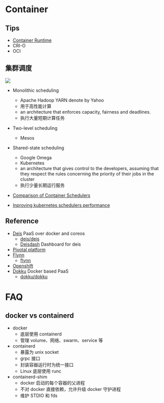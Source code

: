 # Container

## Tips
* [Container Runtime](https://insujang.github.io/2019-10-31/container-runtime)
* CRI-O
* OCI

## 集群调度
![](https://cdn-images-1.medium.com/max/1600/1*x6-_NFEL4HhVIEelzrEQnw.png)

* Monolithic scheduling
  * Apache Hadoop YARN denote by Yahoo
  * 用于高性能计算
  * an architecture that enforces capacity, fairness and deadlines.
  * 执行大量短期计算任务
* Two-level scheduling
  * Mesos
* Shared-state scheduling
  * Google Omega
  * Kubernetes
  * an architecture that gives control to the developers, assuming that they respect the rules concerning the priority of their jobs in the cluster
  * 执行少量长期运行服务


* [Comparison of Container Schedulers](https://medium.com/@ArmandGrillet/comparison-of-container-schedulers-c427f4f7421)
* [Inproving kubernetes schedulers performance](https://coreos.com/blog/improving-kubernetes-scheduler-performance.html)

## Reference
* [Deis](https://deis.com/)
  PaaS over docker and coreos
  * [deis/deis](https://github.com/deis/deis)
  * [Deisdash](http://deisdash.com/) Dashboard for deis
* [Pivotal platform](http://pivotal.io/platform)
* [Flynn](https://flynn.io/)
  * [flynn](https://github.com/flynn/flynn)
* [Openshift](https://www.openshift.com/)
* [Dokku](http://dokku.viewdocs.io/dokku/)
  Docker based PaaS
  * [dokku/dokku](https://github.com/dokku/dokku)

# FAQ
## docker vs containerd
* docker
  * 底层使用 containerd
  * 管理 volume、网络、swarm、service 等
* containerd
  * 暴露为 unix socket
  * grpc 接口
  * 封装容器运行时为统一接口
  * Linux 底层使用 runc
* containerd-shim
  * docker 启动的每个容器的父进程
  * 不对 docker 直接依赖，允许升级 docker 守护进程
  * 维护 STDIO 和 fds
